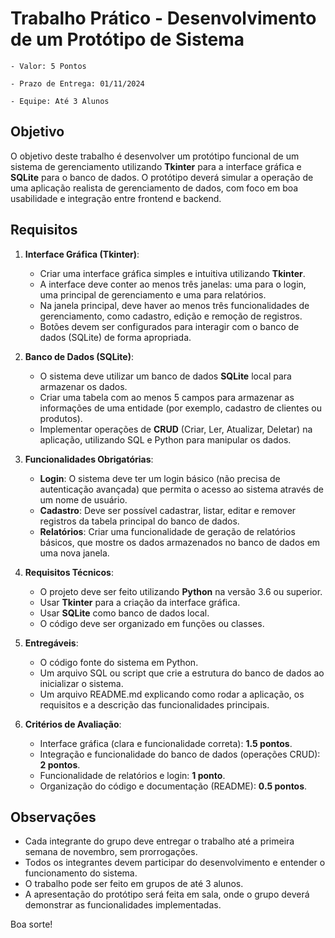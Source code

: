 # Trabalho Prático - Desenvolvimento de um Protótipo de Sistema

    - Valor: 5 Pontos  

    - Prazo de Entrega: 01/11/2024 

    - Equipe: Até 3 Alunos

## Objetivo

O objetivo deste trabalho é desenvolver um protótipo funcional de um sistema de gerenciamento utilizando **Tkinter** para a interface gráfica e **SQLite** para o banco de dados. O protótipo deverá simular a operação de uma aplicação realista de gerenciamento de dados, com foco em boa usabilidade e integração entre frontend e backend.

## Requisitos

1. **Interface Gráfica (Tkinter)**:
   - Criar uma interface gráfica simples e intuitiva utilizando **Tkinter**.
   - A interface deve conter ao menos três janelas: uma para o login, uma principal de gerenciamento e uma para relatórios.
   - Na janela principal, deve haver ao menos três funcionalidades de gerenciamento, como cadastro, edição e remoção de registros.
   - Botões devem ser configurados para interagir com o banco de dados (SQLite) de forma apropriada.

2. **Banco de Dados (SQLite)**:
   - O sistema deve utilizar um banco de dados **SQLite** local para armazenar os dados.
   - Criar uma tabela com ao menos 5 campos para armazenar as informações de uma entidade (por exemplo, cadastro de clientes ou produtos).
   - Implementar operações de **CRUD** (Criar, Ler, Atualizar, Deletar) na aplicação, utilizando SQL e Python para manipular os dados.

3. **Funcionalidades Obrigatórias**:
   - **Login**: O sistema deve ter um login básico (não precisa de autenticação avançada) que permita o acesso ao sistema através de um nome de usuário.
   - **Cadastro**: Deve ser possível cadastrar, listar, editar e remover registros da tabela principal do banco de dados.
   - **Relatórios**: Criar uma funcionalidade de geração de relatórios básicos, que mostre os dados armazenados no banco de dados em uma nova janela.

4. **Requisitos Técnicos**:
   - O projeto deve ser feito utilizando **Python** na versão 3.6 ou superior.
   - Usar **Tkinter** para a criação da interface gráfica.
   - Usar **SQLite** como banco de dados local.
   - O código deve ser organizado em funções ou classes.

5. **Entregáveis**:
   - O código fonte do sistema em Python.
   - Um arquivo SQL ou script que crie a estrutura do banco de dados ao inicializar o sistema.
   - Um arquivo README.md explicando como rodar a aplicação, os requisitos e a descrição das funcionalidades principais.

6. **Critérios de Avaliação**:
   - Interface gráfica (clara e funcionalidade correta): **1.5 pontos**.
   - Integração e funcionalidade do banco de dados (operações CRUD): **2 pontos**.
   - Funcionalidade de relatórios e login: **1 ponto**.
   - Organização do código e documentação (README): **0.5 pontos**.

## Observações

- Cada integrante do grupo deve entregar o trabalho até a primeira semana de novembro, sem prorrogações.
- Todos os integrantes devem participar do desenvolvimento e entender o funcionamento do sistema.
- O trabalho pode ser feito em grupos de até 3 alunos.
- A apresentação do protótipo será feita em sala, onde o grupo deverá demonstrar as funcionalidades implementadas.

Boa sorte!
